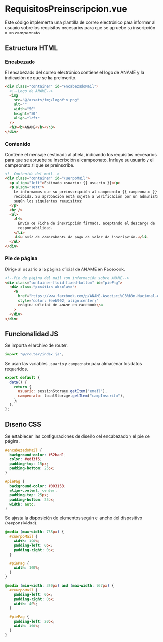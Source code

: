 # RequisitosPreinscripcion.vue

Este código implementa una plantilla de correo electrónico para informar al usuario sobre los requisitos necesarios para que se apruebe su inscripción a un campeonato.

## Estructura HTML

### Encabezado

El encabezado del correo electrónico contiene el logo de ANAME y la indicación de que se ha preinscrito.

```html
<div class="container" id="encabezadoMail">
  <!--Logo de ANAME-->
  <img
    src="@/assets/img/logofin.png"
    alt=""
    width="50"
    height="50"
    align="left"
  />
  <h3><b>ANAME</b></h3>
</div>
```

### Contenido

Contiene el mensaje destinado al atleta, indicando los requisitos necesarios para que se apruebe su inscripción al campeonato. Incluye su usuario y el campeonato al que se preinscribe.

```html
<!--Contenido del mail-->
<div class="container" id="cuerpoMail">
  <p align="left">Estimado usuario: {{ usuario }}</p>
  <p align="left">
    Le informamos que su preinscripción al campeonato {{ campeonato }} ha sido
    recibida. Su aprobación está sujeta a verificación por un administrador
    según los siguientes requisitos:
  </p>
  <br />
  <ul>
    <li>
      Envío de Ficha de inscripción firmada, aceptando el descargo de
      responsabilidad.
    </li>
    <li>Envío de comprobante de pago de valor de inscripción.</li>
  </ul>
</div>
```

### Pie de página

Dirige al usuario a la página oficial de ANAME en Facebook.

```html
<!--Pie de página del mail con información sobre ANAME-->
<div class="container-fluid fixed-bottom" id="piePag">
  <div class="position-absolute">
    <a
      href="https://www.facebook.com/p/ANAME-Asociaci%C3%B3n-Nacional-de-Atletismo-Master-del-Ecuador-100064841912450/?paipv=0&eav=AfaSv9pzpI9ergJbpLVMMNEX0dEx9-1RJWBzc4GFil1sb49W38fNLM9QEMSUzDbZtN0&_rdr"
      style="color: #eeb902; align:center;"
      >Página Oficial de ANAME en Facebook</a
    >
  </div>
</div>
```

## Funcionalidad JS

Se importa el archivo de router.

```javascript
import "@/router/index.js";
```

Se usan las variables `usuario` y `campeonato` para almacenar los datos requeridos.

```javascript
export default {
  data() {
    return {
      usuario: sessionStorage.getItem("email"),
      campeonato: localStorage.getItem("campInscrito"),
    };
  },
};
```

## Diseño CSS

Se establecen las configuraciones de diseño del encabezado y el pie de página.

```css
#encabezadoMail {
  background-color: #52bad1;
  color: #edf3f5;
  padding-top: 15px;
  padding-bottom: 25px;
}

#piePag {
  background-color: #003153;
  align-content: center;
  padding-top: 25px;
  padding-bottom: 25px;
  width: auto;
}
```

Se ajusta la disposición de elementos según el ancho del dispositivo (responsividad).

```css
@media (max-width: 768px) {
  #cuerpoMail {
    width: 100%;
    padding-left: 0px;
    padding-right: 0px;
  }

  #piePag {
    width: 100%;
  }
}

@media (min-width: 320px) and (max-width: 767px) {
  #cuerpoMail {
    padding-left: 0px;
    padding-right: 0px;
    width: 40%;
  }

  #piePag {
    padding-left: 20px;
    width: 100%;
  }
}
```
